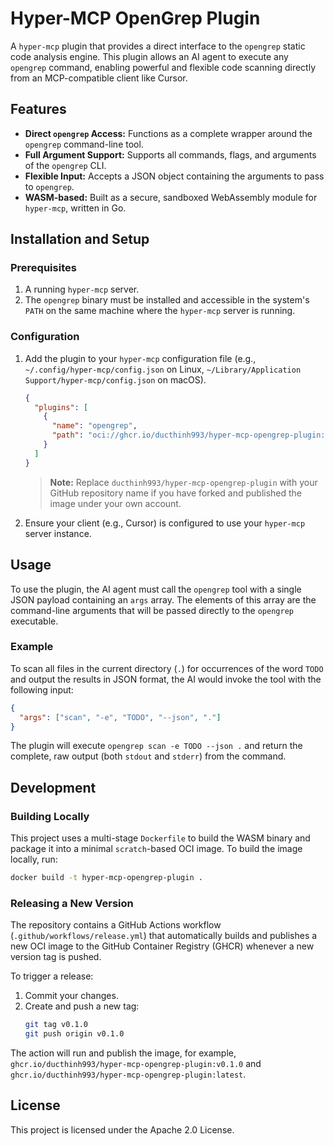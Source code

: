 # Hyper-MCP OpenGrep Plugin

A `hyper-mcp` plugin that provides a direct interface to the `opengrep` static code analysis engine. This plugin allows an AI agent to execute any `opengrep` command, enabling powerful and flexible code scanning directly from an MCP-compatible client like Cursor.

## Features

*   **Direct `opengrep` Access:** Functions as a complete wrapper around the `opengrep` command-line tool.
*   **Full Argument Support:** Supports all commands, flags, and arguments of the `opengrep` CLI.
*   **Flexible Input:** Accepts a JSON object containing the arguments to pass to `opengrep`.
*   **WASM-based:** Built as a secure, sandboxed WebAssembly module for `hyper-mcp`, written in Go.

## Installation and Setup

### Prerequisites

1.  A running `hyper-mcp` server.
2.  The `opengrep` binary must be installed and accessible in the system's `PATH` on the same machine where the `hyper-mcp` server is running.

### Configuration

1.  Add the plugin to your `hyper-mcp` configuration file (e.g., `~/.config/hyper-mcp/config.json` on Linux, `~/Library/Application Support/hyper-mcp/config.json` on macOS).

    ```json
    {
      "plugins": [
        {
          "name": "opengrep",
          "path": "oci://ghcr.io/ducthinh993/hyper-mcp-opengrep-plugin:latest"
        }
      ]
    }
    ```
    > **Note:** Replace `ducthinh993/hyper-mcp-opengrep-plugin` with your GitHub repository name if you have forked and published the image under your own account.

2.  Ensure your client (e.g., Cursor) is configured to use your `hyper-mcp` server instance.

## Usage

To use the plugin, the AI agent must call the `opengrep` tool with a single JSON payload containing an `args` array. The elements of this array are the command-line arguments that will be passed directly to the `opengrep` executable.

### Example

To scan all files in the current directory (`.`) for occurrences of the word `TODO` and output the results in JSON format, the AI would invoke the tool with the following input:

```json
{
  "args": ["scan", "-e", "TODO", "--json", "."]
}
```

The plugin will execute `opengrep scan -e TODO --json .` and return the complete, raw output (both `stdout` and `stderr`) from the command.

## Development

### Building Locally

This project uses a multi-stage `Dockerfile` to build the WASM binary and package it into a minimal `scratch`-based OCI image. To build the image locally, run:

```bash
docker build -t hyper-mcp-opengrep-plugin .
```

### Releasing a New Version

The repository contains a GitHub Actions workflow (`.github/workflows/release.yml`) that automatically builds and publishes a new OCI image to the GitHub Container Registry (GHCR) whenever a new version tag is pushed.

To trigger a release:

1.  Commit your changes.
2.  Create and push a new tag:
    ```bash
    git tag v0.1.0
    git push origin v0.1.0
    ```

The action will run and publish the image, for example, `ghcr.io/ducthinh993/hyper-mcp-opengrep-plugin:v0.1.0` and `ghcr.io/ducthinh993/hyper-mcp-opengrep-plugin:latest`.

## License

This project is licensed under the Apache 2.0 License.
